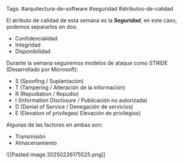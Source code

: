 Tags: #arquitectura-de-software #seguridad #atributos-de-calidad 

El atributo de calidad de esta semana es la ***Seguridad***, en este caso, podemos separarlos en dos:

- Confidencialidad
- Integridad
- Disponibilidad

Durante la semana seguiremos modelos de ataque como STRIDE (Desarrollado por Microsoft):
- S (Spoofing / Suplantación)
- T (Tampering / Alteración de la información) 
- R (Repudiation / Repudio)
- I (Information Disclosure / Publicación no autorizada)
- D (Denial of Service / Denegación de servicios)
- E (Elevation of privileges/ Elevación de privilegios)

Algunas de las factores en ambas son:
- Transmisión
- Almacenamiento

![[Pasted image 20250226175525.png]]

